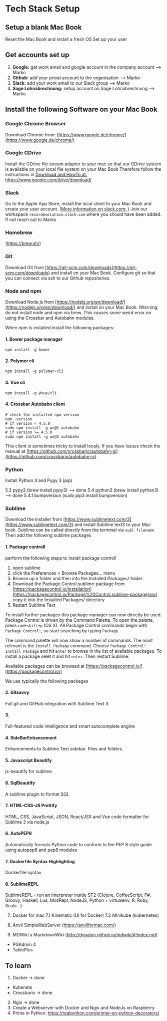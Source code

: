 # Tech Stack Setup

## Setup a blank Mac Book
Reset the Mac Book and install a fresh OS 
Set up your user

## Get accounts set up
1) **Google:** get work email and google account in the company account --> Marko
2) **Github:** add your privat account to the organisation --> Marko
3) **Slack:** add your work email to our Slack group --> Marko
4) **Sage Lohnabrechnung:** setup account on Sage Lohnabrechnung --> Marko


## Install the following Software on your Mac Book

### Google Chrome Browser
Download Chrome from: [https://www.google.de/chrome/](https://www.google.de/chrome/)


### Google GDrive 
Install the GDrive file stream adapter to your mac so that our GDrive system is available on your local file system on your Mac Book
Therefore follow the instructions in
[Download and HowTo at: https://www.google.com/drive/download/ ](https://www.google.com/drive/download/)

### Slack
Go to the Apple App Store, install the local client to your Mac Book and create your user account. ([More information on slack.com: ](https://slack.com/intl/de-de/downloads/mac))
Join our workspace `recordevolution.slack.com` where you should have been added. If not reach out to Marko


### Homebrew 
(https://brew.sh/)

### Git 
Download Git from [https://git-scm.com/downloads](https://git-scm.com/downloads) and install on your Mac Book.
Configure git so that you can connect via ssh to our Github repositories.

### Node and npm 
Download Node.js from [https://nodejs.org/en/download/](https://nodejs.org/en/download/) and install on your Mac Book.
!Warning: do not install node and npm via brew. This causes some weird error on using the Crossbar and Autobahn modules.

When npm is installed install the following packages:
#### 1. Bower package manager
``` 
npm install -g bower
```

#### 2. Polymer cli 
```
npm install -g polymer-cli
```

#### 3. Vue cli 
```
npm install -g @vue/cli
```
#### 4. Crossbar Autobahn client 
```
# check the installed npm version
npm -version
# if version < 4.5.0
sudo npm install -g ws@1 autobahn
# if version >= 4.5.0
sudo npm install -g ws@2 autobahn
```
This client is sometimes tricky to install localy. If you have issues check the manual at [https://github.com/crossbario/autobahn-js](https://github.com/crossbario/autobahn-js)


### Python
Install Python 3 and Pypy 3 (pip) 


5.3 pypy3 (brew install pypy3) —> done
5.4 python3 (brew install python3) —> done
5.4.1 bumpversion (sudo pip3 install bumpversion)

### Sublime
Download the installer from [https://www.sublimetext.com/3](https://www.sublimetext.com/3) and install Sublime text3 to your Mac book.
Sublime can be called directly from the terminal via `subl filename` 
Then add the following sublime packages 


#### 1. Package controll
perform the following steps to install package controll 
1. open sublime
2. click the Preferences > Browse Packages… menu
3. Browse up a folder and then into the Installed Packages/ folder
4. Download the Package Control.sublime-package from [https://packagecontrol.io/installation](https://packagecontrol.io/Package%20Control.sublime-package)and copy it into the Installed Packages/ directory
5. Restart Sublime Text

To install further packages this package manager can now directly be used. Package Control is driven by the Command Palette. To open the palette, press `cmd+shift+p` (OS X). All Package Control commands begin with `Package Control:`, so start searching by typing `Package`.

The command palette will now show a number of commands. The most relevant is the `Install Package` command.
Choose `Package Control: Install Package` and hit `enter` to browse in the list of available packages.
To install a package selet it and hit `enter`. Then restart Sublime.

Available packages can be browsed at [https://packagecontrol.io/](https://packagecontrol.io/)

We use typically the following packages
#### 2. Gitsavvy
Full git and GitHub integration with Sublime Text 3.
#### 3. 
Full-featured code intelligence and smart autocomplete engine

#### 4. SideBarEnhancement
Enhancements to Sublime Text sidebar. Files and folders.

#### 5. Javascript Beautify
js-beautify for sublime

#### 6. SqlBeautify
A sublime plugin to format SQL

#### 7. HTML-CSS-JS Prettify 
HTML, CSS, JavaScript, JSON, React/JSX and Vue code formatter for Sublime 3 via node.js

#### 6. Auto​PEP8
Automatically formats Python code to conform to the PEP 8 style guide using autopep8 and pep8 modules

#### 7. Dockerfile Syntax Highlighting
Dockerfile syntax

#### 8. Sublime​REPL
SublimeREPL - run an interpreter inside ST2 (Clojure, CoffeeScript, F#, Groovy, Haskell, Lua, MozRepl, NodeJS, Python + virtualenv, R, Ruby, Scala...)


7. Docker for mac
7.1 Kinematic (UI for Docker)
7.2 Minikube (kubernetes) 

11. Anvil SimpleWebServer (https://anvilformac.com/)
12. MDWiki a MarkdownWiki (http://dynalon.github.io/mdwiki/#!index.md)

- PGAdmin 4
- TablePlus


## To learn
1. Docker -> done
- Kubenets
- Crossbario -> done
2. Ngix -> done
3. Create a Webserver with Docker and Ngix and NodeJs on Raspberry
4. Prime in Python: https://realpython.com/primer-on-python-decorators/




